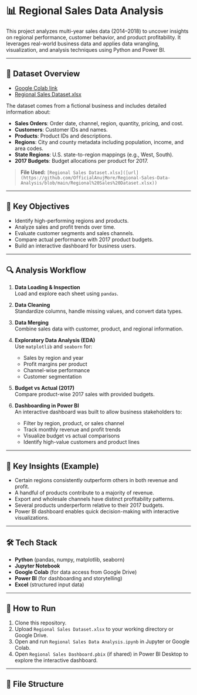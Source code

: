 # 📊 Regional Sales Data Analysis

This project analyzes multi-year sales data (2014–2018) to uncover insights on regional performance, customer behavior, and product profitability. It leverages real-world business data and applies data wrangling, visualization, and analysis techniques using Python and Power BI.

---

## 📁 Dataset Overview
 - <a href="https://colab.research.google.com/drive/1yVgetcQQthyWoQe3cRYRnK4q36Qohgk4" target="_blank">Google Colab link</a>
 - <a href="https://github.com/OfficialAnujMore/Regional-Sales-Data-Analysis/blob/main/Regional%20Sales%20Dataset.xlsx" target="_blank">Regional Sales Dataset.xlsx</a>



The dataset comes from a fictional business and includes detailed information about:

- **Sales Orders**: Order date, channel, region, quantity, pricing, and cost.
- **Customers**: Customer IDs and names.
- **Products**: Product IDs and descriptions.
- **Regions**: City and county metadata including population, income, and area codes.
- **State Regions**: U.S. state-to-region mappings (e.g., West, South).
- **2017 Budgets**: Budget allocations per product for 2017.

> **File Used:** `[Regional Sales Dataset.xlsx]([url](https://github.com/OfficialAnujMore/Regional-Sales-Data-Analysis/blob/main/Regional%20Sales%20Dataset.xlsx))`

---

## 🧠 Key Objectives

- Identify high-performing regions and products.
- Analyze sales and profit trends over time.
- Evaluate customer segments and sales channels.
- Compare actual performance with 2017 product budgets.
- Build an interactive dashboard for business users.

---

## 🔍 Analysis Workflow

1. **Data Loading & Inspection**  
   Load and explore each sheet using `pandas`.

2. **Data Cleaning**  
   Standardize columns, handle missing values, and convert data types.

3. **Data Merging**  
   Combine sales data with customer, product, and regional information.

4. **Exploratory Data Analysis (EDA)**  
   Use `matplotlib` and `seaborn` for:
   - Sales by region and year
   - Profit margins per product
   - Channel-wise performance
   - Customer segmentation

5. **Budget vs Actual (2017)**  
   Compare product-wise 2017 sales with provided budgets.

6. **Dashboarding in Power BI**  
   An interactive dashboard was built to allow business stakeholders to:
   - Filter by region, product, or sales channel
   - Track monthly revenue and profit trends
   - Visualize budget vs actual comparisons
   - Identify high-value customers and product lines

---

## 📌 Key Insights (Example)

- Certain regions consistently outperform others in both revenue and profit.
- A handful of products contribute to a majority of revenue.
- Export and wholesale channels have distinct profitability patterns.
- Several products underperform relative to their 2017 budgets.
- Power BI dashboard enables quick decision-making with interactive visualizations.

---

## 🛠️ Tech Stack

- **Python** (pandas, numpy, matplotlib, seaborn)
- **Jupyter Notebook**
- **Google Colab** (for data access from Google Drive)
- **Power BI** (for dashboarding and storytelling)
- **Excel** (structured input data)

---

## 🚀 How to Run

1. Clone this repository.
2. Upload `Regional Sales Dataset.xlsx` to your working directory or Google Drive.
3. Open and run `Regional Sales Data Analysis.ipynb` in Jupyter or Google Colab.
4. Open `Regional Sales Dashboard.pbix` (if shared) in Power BI Desktop to explore the interactive dashboard.

---

## 📂 File Structure

